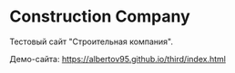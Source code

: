 # Construction Company

Тестовый сайт "Строительная компания". 

Демо-сайта: https://albertov95.github.io/third/index.html
